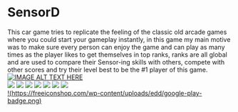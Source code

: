 # SensorD
This car game tries to replicate the feeling of the classic old arcade games where you could start your gameplay instantly, in this game my main motive was to make sure every person can enjoy the game and can play as many times as the player likes to get themselves in top ranks, ranks are all global and are used to compare their Sensor-ing skills with others, compete with other scores and try their level best to be the #1 player of this game.<br>
[![IMAGE ALT TEXT HERE](https://play-lh.googleusercontent.com/-ihEd4SWPyse5k560zd33oNY08_i2MS5AXo_VrDLLm1S214_0rtVmi9vLIHUjMhI3CI=w720-h310-rw)](https://www.youtube.com/watch?v=tQK7zG41_sE) <br>
<img src="https://play-lh.googleusercontent.com/e7uCE6CFsmVUGmjathCtDnoyv5IrT9JcuUt-XuklHSWEStAJDdLoREXx0EhtAowluw=w720-h310-rw"/>
<img src="https://play-lh.googleusercontent.com/GqDys8lAqz6-HwyIP2abMrOkRjCe2IQvFfLyr5VkiImlUMES258nB6hrnyhF_gsdeY8u=w720-h310-rw"/>
<img src="https://play-lh.googleusercontent.com/YQsrnIrm1QyEj4Cwe234XZdHpUwX4Hj65k0DL0c9NmKUJ458qc5W-wEXiO9SMpLJIwY=w720-h310-rw"/>
<img src="https://play-lh.googleusercontent.com/gmnXQFSK1e4LL8_jZ_xBut3hMfv3S1zg9lxl_qg8YVcbMtESyEW-zzDOWd71u1_slwQ=w720-h310-rw"/>
<img src="https://play-lh.googleusercontent.com/bSzJXeqQtEsbN3Y-RejNH95UEp7qZs38I028GSTW6kcH9qaugMEx7Uu0JpN3VAWeEao=w720-h310-rw"/>
<img src="https://play-lh.googleusercontent.com/qLhi5ehzWk8mPrwqnlxPet9BPC-KGl_nmaJDaGMijyX6_BqXaYK2A1AyATdw-mb_l64=w720-h310-rw"/>
<img src="https://play-lh.googleusercontent.com/D-mE8hncGvig0DvVGhyZzCf1kXeP9Trnj1MHqrDf-xyOXMZESS74avf9yR3mztRS1Jo=w720-h310-rw"/> <br>
 [!(https://freeiconshop.com/wp-content/uploads/edd/google-play-badge.png)](https://play.google.com/store/apps/details?id=com.siddhantlad.sensord&hl=en_IN&gl=US)
